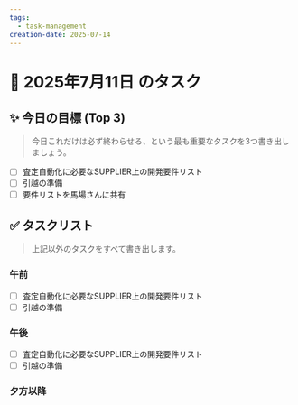 ```yaml
---
tags:
  - task-management
creation-date: 2025-07-14
---
```


# 📅 2025年7月11日 のタスク

## ✨ 今日の目標 (Top 3)
> 今日これだけは必ず終わらせる、という最も重要なタスクを3つ書き出しましょう。

- [ ] 査定自動化に必要なSUPPLIER上の開発要件リスト
- [ ] 引越の準備
- [ ] 要件リストを馬場さんに共有

## ✅ タスクリスト
> 上記以外のタスクをすべて書き出します。

### 午前
- [ ] 査定自動化に必要なSUPPLIER上の開発要件リスト
- [ ] 引越の準備

### 午後
- [ ]  査定自動化に必要なSUPPLIER上の開発要件リスト
- [ ] 引越の準備

### 夕方以降